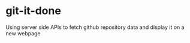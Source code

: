 # git-it-done
Using server side APIs to fetch github repository data and display it on a new webpage
